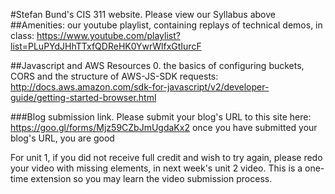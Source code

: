 
#Stefan Bund's CIS 311 website. Please view our Syllabus above
##Amenities: 
our youtube playlist, containing replays of technical demos, in class: https://www.youtube.com/playlist?list=PLuPYdJHhTTxfQDReHK0YwrWlfxGtIurcF

##Javascript and AWS Resources
0. the basics of configuring buckets, CORS and the structure of AWS-JS-SDK requests: http://docs.aws.amazon.com/sdk-for-javascript/v2/developer-guide/getting-started-browser.html

###Blog submission link. 
Please submit your blog's URL to this site here: https://goo.gl/forms/Mjz59CZbJmUgdaKx2 once you have submitted your blog's URL, you are good

For unit 1, if you did not receive full credit and wish to try again, please redo your video with missing elements, in next week's unit 2 video. This is a one-time extension so you may learn the video submission process. 
